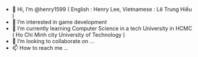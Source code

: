 - 👋 Hi, I’m @henry1599 ( English : Henry Lee, Vietnamese : Lê Trung Hiếu )
- 👀 I’m interested in game development
- 🌱 I’m currently learning Computer Science in a tech University in HCMC ( Ho Chi Minh city University of Technology )
- 💞️ I’m looking to collaborate on ...
- 📫 How to reach me ...

<!---
henry1599/henry1599 is a ✨ special ✨ repository because its `README.md` (this file) appears on your GitHub profile.
You can click the Preview link to take a look at your changes.
--->
